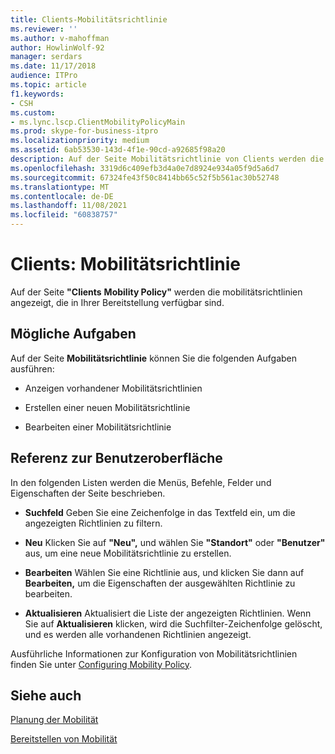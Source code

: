 ```yaml
---
title: Clients-Mobilitätsrichtlinie
ms.reviewer: ''
ms.author: v-mahoffman
author: HowlinWolf-92
manager: serdars
ms.date: 11/17/2018
audience: ITPro
ms.topic: article
f1.keywords:
- CSH
ms.custom:
- ms.lync.lscp.ClientMobilityPolicyMain
ms.prod: skype-for-business-itpro
ms.localizationpriority: medium
ms.assetid: 6ab53530-143d-4f1e-90cd-a92685f98a20
description: Auf der Seite Mobilitätsrichtlinie von Clients werden die unter der Bereitstellung verfügbaren Mobilitätsrichtlinien angezeigt.
ms.openlocfilehash: 3319d6c409efb3d4a0e7d8924e934a05f9d5a6d7
ms.sourcegitcommit: 67324fe43f50c8414bb65c52f5b561ac30b52748
ms.translationtype: MT
ms.contentlocale: de-DE
ms.lasthandoff: 11/08/2021
ms.locfileid: "60838757"
---
```

# <a name="clients-mobility-policy"></a>Clients: Mobilitätsrichtlinie

Auf der Seite **"Clients** **Mobility Policy"** werden die mobilitätsrichtlinien angezeigt, die in Ihrer Bereitstellung verfügbar sind.

## <a name="tasks-you-can-perform"></a>Mögliche Aufgaben

Auf der Seite **Mobilitätsrichtlinie** können Sie die folgenden Aufgaben ausführen:

- Anzeigen vorhandener Mobilitätsrichtlinien

- Erstellen einer neuen Mobilitätsrichtlinie

- Bearbeiten einer Mobilitätsrichtlinie

## <a name="ui-reference"></a>Referenz zur Benutzeroberfläche

In den folgenden Listen werden die Menüs, Befehle, Felder und Eigenschaften der Seite beschrieben.


- **Suchfeld** Geben Sie eine Zeichenfolge in das Textfeld ein, um die angezeigten Richtlinien zu filtern.

- **Neu** Klicken Sie auf **"Neu",** und wählen Sie **"Standort"** oder **"Benutzer"** aus, um eine neue Mobilitätsrichtlinie zu erstellen.

- **Bearbeiten** Wählen Sie eine Richtlinie aus, und klicken Sie dann auf **Bearbeiten,** um die Eigenschaften der ausgewählten Richtlinie zu bearbeiten.

- **Aktualisieren** Aktualisiert die Liste der angezeigten Richtlinien. Wenn Sie auf **Aktualisieren** klicken, wird die Suchfilter-Zeichenfolge gelöscht, und es werden alle vorhandenen Richtlinien angezeigt.

Ausführliche Informationen zur Konfiguration von Mobilitätsrichtlinien finden Sie unter [Configuring Mobility Policy](/previous-versions/office/lync-server-2013/lync-server-2013-configuring-mobility-policy).

## <a name="see-also"></a>Siehe auch

[Planung der Mobilität](/previous-versions/office/lync-server-2013/lync-server-2013-planning-for-mobility)

[Bereitstellen von Mobilität](/previous-versions/office/lync-server-2013/lync-server-2013-deploying-mobility)